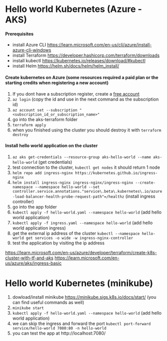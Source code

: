 # Hello world Kubernetes (Azure - AKS)
#### Prerequisites
- install Azure CLI https://learn.microsoft.com/en-us/cli/azure/install-azure-cli-windows
- install Terraform https://developer.hashicorp.com/terraform/downloads
- install kubectl https://kubernetes.io/releases/download/#kubectl
- install Helm https://helm.sh/docs/helm/helm_install/

#### Create kubernetes on Azure (some resources required a paid plan or the starting credits when registering a new account)
1. If you dont have a subscription register, create a [free account](https://azure.microsoft.com/free/)
2. `az login` (copy the id and use in the next command as the subscription id)
3. `az account set --subscription "<subscription_id_or_subscription_name>"`
4. go into the aks-terraform folder
5. `terraform apply`
6. when you finished using the cluster you should destroy it with `terraform destroy`

#### Install hello world application on the cluster
1. `az aks get-credentials --resource-group aks-hello-world --name aks-hello-world` (get credentials)
2. test connection to the cluster, `kubectl get nodes` it should return 1 node
3. `helm repo add ingress-nginx https://kubernetes.github.io/ingress-nginx`
4. `helm install ingress-nginx ingress-nginx/ingress-nginx --create-namespace --namespace hello-world --set controller.service.annotations."service\.beta\.kubernetes\.io/azure-load-balancer-health-probe-request-path"=/healthz` (install ingress controller)
5. go into the app folder
6. `kubectl apply -f hello-world.yaml --namespace hello-world` (add hello world application)
7. `kubectl apply -f ingress.yaml --namespace hello-world` (add hello world application ingress)
8. get the external ip address of the cluster `kubectl --namespace hello-world get services -o wide -w ingress-nginx-controller`
9. test the application by visiting the ip address

https://learn.microsoft.com/en-us/azure/developer/terraform/create-k8s-cluster-with-tf-and-aks
https://learn.microsoft.com/en-us/azure/aks/ingress-basic

# Hello world Kubernetes (minikube)
1. dowload/install minikube https://minikube.sigs.k8s.io/docs/start/ (you can find useful commands as well)
2. `minikube start`
3. `kubectl apply -f hello-world.yaml --namespace hello-world` (add hello world application)
4. we can skip the ingress and forward the port `kubectl port-forward service/hello-world 7080:80 -n hello-world`
5. you can test the app at http://localhost:7080/